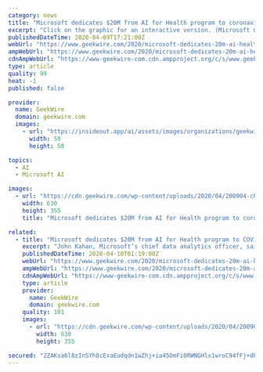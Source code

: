 ```yaml
---
category: news
title: "Microsoft dedicates $20M from AI for Health program to coronavirus data analysis"
excerpt: "Click on the graphic for an interactive version. (Microsoft Graphic) Microsoft says it’s immediately putting $20 million from its AI for Health program toward artificial intelligence tools that can help researchers and public health officials get a handle on the coronavirus pandemic. John Kahan, Microsoft’s chief data analytics officer ..."
publishedDateTime: 2020-04-09T17:21:00Z
webUrl: "https://www.geekwire.com/2020/microsoft-dedicates-20m-ai-health-program-coronavirus-data-analysis/"
ampWebUrl: "https://www.geekwire.com/2020/microsoft-dedicates-20m-ai-health-program-coronavirus-data-analysis/amp/"
cdnAmpWebUrl: "https://www-geekwire-com.cdn.ampproject.org/c/s/www.geekwire.com/2020/microsoft-dedicates-20m-ai-health-program-coronavirus-data-analysis/amp/"
type: article
quality: 99
heat: -1
published: false

provider:
  name: GeekWire
  domain: geekwire.com
  images:
    - url: "https://insideout.app/ai/assets/images/organizations/geekwire.com-50x50.jpg"
      width: 50
      height: 50

topics:
  - AI
  - Microsoft AI

images:
  - url: "https://cdn.geekwire.com/wp-content/uploads/2020/04/200904-chart2-630x355.jpg"
    width: 630
    height: 355
    title: "Microsoft dedicates $20M from AI for Health program to coronavirus data analysis"

related:
  - title: "Microsoft dedicates $20M from AI for Health program to COVID-19 data analysis"
    excerpt: "John Kahan, Microsoft’s chief data analytics officer, said AI for Health “will collaborate with nonprofits ... which is marshaling supercomputers and cloud platforms such as Microsoft Azure to support coronavirus research. Microsoft also highlighted its partnerships with the University of Washington’s Institute for Health Metrics ..."
    publishedDateTime: 2020-04-10T01:19:00Z
    webUrl: "https://www.geekwire.com/2020/microsoft-dedicates-20m-ai-health-program-coronavirus-data-analysis/"
    ampWebUrl: "https://www.geekwire.com/2020/microsoft-dedicates-20m-ai-health-program-coronavirus-data-analysis/amp/"
    cdnAmpWebUrl: "https://www-geekwire-com.cdn.ampproject.org/c/s/www.geekwire.com/2020/microsoft-dedicates-20m-ai-health-program-coronavirus-data-analysis/amp/"
    type: article
    provider:
      name: GeekWire
      domain: geekwire.com
    quality: 101
    images:
      - url: "https://cdn.geekwire.com/wp-content/uploads/2020/04/200904-chart2-630x355.jpg"
        width: 630
        height: 355

secured: "2ZAKsa6l8zInSYh8cExaEudqdn1wZhj+ia45OmFi0RWNGHlx1wroC94fFj+dEKdTB0KiVYbwRZJ9uu6W04vdswg17pHaEzLKPOCdxWT2su8RqXQKZOJhXHBAbpxciy3y9BLuedlh0mwfhhytGa3i8DUaG1YcIGU39ybgwU6pzz589ao55dg1d9KmjwvIMi6xtrGgb1FH0ZBgUCq61W7qVN3piJdH0xSUux+1KX6fB/GSRSPfJsxcu0KU9hJOR55Hd3Cv6NHURYKTCq6P/+OPnpTEtZyB8CtArgJPXloTg1fE3C1J+aTLhnif3MfbX0/5vC+UYAoGSa/L7NolFQDOASrQiNnG07c0EvP3oCU/mtfjmmSp3JpNKitLHThdICgojc7GWvXgMANXdDys0CHQ9cwgocINM7tDQZZDmd9HUyGfPzdYci9zDa+dKgrtMlIRXFnbgNbtdGDW0vVjRSXv33JNXqZO3JX8jErl1P/UB58=;ZclXxo+I8vX2eB+UCzaGFg=="
---
```


